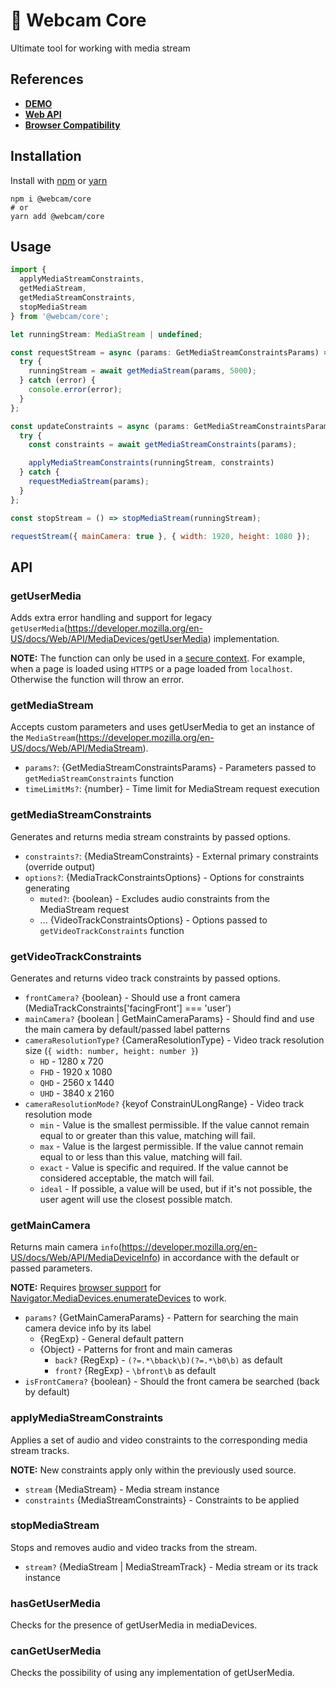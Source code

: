 # 📸 Webcam Core

Ultimate tool for working with media stream

## References

- [**DEMO**](https://react-webcam-ultimate.vercel.app/en/javascript)
- [**Web API**](https://developer.mozilla.org/en-US/docs/Web/API/MediaDevices/getUserMedia)
- [**Browser Сompatibility**](https://caniuse.com/stream)

## Installation

Install with [npm](https://www.npmjs.com/) or [yarn](https://yarnpkg.com/)

```shell
npm i @webcam/core
# or
yarn add @webcam/core
```

## Usage

```javascript
import {
  applyMediaStreamConstraints,
  getMediaStream,
  getMediaStreamConstraints,
  stopMediaStream
} from '@webcam/core';

let runningStream: MediaStream | undefined;

const requestStream = async (params: GetMediaStreamConstraintsParams) => {
  try {
    runningStream = await getMediaStream(params, 5000);
  } catch (error) {
    console.error(error);
  }
};

const updateConstraints = async (params: GetMediaStreamConstraintsParams) => {
  try {
    const constraints = await getMediaStreamConstraints(params);

    applyMediaStreamConstraints(runningStream, constraints)
  } catch {
    requestMediaStream(params);
  }
};

const stopStream = () => stopMediaStream(runningStream);

requestStream({ mainCamera: true }, { width: 1920, height: 1080 });
```

## API

### getUserMedia
Adds extra error handling and support for legacy `getUserMedia`(https://developer.mozilla.org/en-US/docs/Web/API/MediaDevices/getUserMedia) implementation.

**NOTE:** The function can only be used in a [secure context](https://developer.mozilla.org/en-US/docs/Web/Security/Secure_Contexts). For example, when a page is loaded using `HTTPS` or a page loaded from `localhost`. Otherwise the function will throw an error.

### getMediaStream
Accepts custom parameters and uses getUserMedia to get an instance of the `MediaStream`(https://developer.mozilla.org/en-US/docs/Web/API/MediaStream).

- `params?`: {GetMediaStreamConstraintsParams} - Parameters passed to `getMediaStreamConstraints` function
- `timeLimitMs?`: {number} - Time limit for MediaStream request execution

### getMediaStreamConstraints
Generates and returns media stream constraints by passed options.

- `constraints?`: {MediaStreamConstraints} - External primary constraints (override output)
- `options?`: {MediaTrackConstraintsOptions} - Options for constraints generating
  - `muted?`: {boolean} - Excludes audio constraints from the MediaStream request
  - ... {VideoTrackConstraintsOptions} - Options passed to `getVideoTrackConstraints` function

### getVideoTrackConstraints
Generates and returns video track constraints by passed options.

- `frontCamera?` {boolean} - Should use a front camera (MediaTrackConstraints['facingFront'] === 'user')
- `mainCamera?` {boolean | GetMainCameraParams} - Should find and use the main camera by default/passed label patterns
- `cameraResolutionType?` {CameraResolutionType} - Video track resolution size (`{ width: number, height: number }`)
  - `HD` - 1280 x 720
  - `FHD` - 1920 x 1080
  - `QHD` - 2560 x 1440
  - `UHD` - 3840 x 2160
- `cameraResolutionMode?` {keyof ConstrainULongRange} - Video track resolution mode
  - `min` - Value is the smallest permissible. If the value cannot remain equal to or greater than this value, matching will fail.
  - `max` - Value is the largest permissible. If the value cannot remain equal to or less than this value, matching will fail.
  - `exact` - Value is specific and required. If the value cannot be considered acceptable, the match will fail.
  - `ideal` - If possible, a value will be used, but if it's not possible, the user agent will use the closest possible match.

### getMainCamera
Returns main camera `info`(https://developer.mozilla.org/en-US/docs/Web/API/MediaDeviceInfo) in accordance with the default or passed parameters.

**NOTE:** Requires [browser support](https://caniuse.com/mdn-api_mediadevices_enumeratedevices) for [Navigator.MediaDevices.enumerateDevices](https://developer.mozilla.org/en-US/docs/Web/API/MediaDevices/enumerateDevices) to work.

- `params?` {GetMainCameraParams} - Pattern for searching the main camera device info by its label
  - {RegExp} - General default pattern
  - {Object} - Patterns for front and main cameras
    - `back?` {RegExp} - `(?=.*\bback\b)(?=.*\b0\b)` as default
    - `front?` {RegExp} - `\bfront\b` as default
- `isFrontCamera?` {boolean} - Should the front camera be searched (back by default)

### applyMediaStreamConstraints
Applies a set of audio and video constraints to the corresponding media stream tracks.

**NOTE:** New constraints apply only within the previously used source.

- `stream` {MediaStream} - Media stream instance
- `constraints` {MediaStreamConstraints} - Constraints to be applied

### stopMediaStream
Stops and removes audio and video tracks from the stream.

- `stream?` {MediaStream | MediaStreamTrack} - Media stream or its track instance

### hasGetUserMedia
Checks for the presence of getUserMedia in mediaDevices.

### canGetUserMedia
Checks the possibility of using any implementation of getUserMedia.
